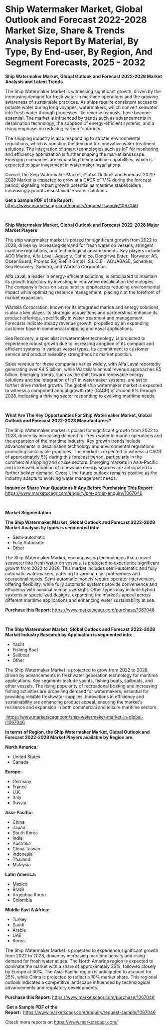<p><h1>Ship Watermaker Market, Global Outlook and Forecast 2022-2028 Market Size, Share & Trends Analysis Report By Material, By Type, By End-user, By Region, And Segment Forecasts, 2025 - 2032</h1></p><p><strong>Ship Watermaker Market, Global Outlook and Forecast 2022-2028 Market Analysis and Latest Trends</strong></p>
<p><p>The Ship Watermaker Market is witnessing significant growth, driven by the increasing demand for fresh water in maritime operations and the growing awareness of sustainable practices. As ships require consistent access to potable water during long voyages, watermakers, which convert seawater into fresh water through processes like reverse osmosis, have become essential. The market is influenced by trends such as advancements in desalination technology, the adoption of energy-efficient systems, and a rising emphasis on reducing carbon footprints.</p><p>The shipping industry is also responding to stricter environmental regulations, which is boosting the demand for innovative water treatment solutions. The integration of smart technologies such as IoT for monitoring and efficiency optimization is further shaping the market landscape. Emerging economies are expanding their maritime capabilities, which is expected to spur investment in watermaker installations. </p><p>Overall, the Ship Watermaker Market, Global Outlook and Forecast 2022-2028 Market is expected to grow at a CAGR of 7.1% during the forecast period, signaling robust growth potential as maritime stakeholders increasingly prioritize sustainable water solutions.</p></p>
<p><strong>Get a Sample PDF of the Report:&nbsp;</strong> <a href="https://www.marketscagr.com/enquiry/request-sample/1067046?utm_campaign=2337&utm_medium=2&utm_source=Github&utm_content=ia&utm_term=21032025&utm_id=ship-watermaker-market-global-outlook-and-forecast-2022-2028">https://www.marketscagr.com/enquiry/request-sample/1067046</a></p>
<p>&nbsp;</p>
<p><strong>Ship Watermaker Market, Global Outlook and Forecast 2022-2028 Major Market Players</strong></p>
<p><p>The ship watermaker market is poised for significant growth from 2022 to 2028, driven by increasing demand for fresh water on vessels, stringent maritime regulations, and technological advancements. Key players include ACO Marine, Alfa Laval, Aquagiv, Cathelco, DongHwa Entec, Norwater AS, OceanGuard, Promac BV, RieFilt GmbH, S.L.C.E - AQUABASE, Schenker, Sea Recovery, Spectra, and Wärtsilä Corporation.</p><p>Alfa Laval, a leader in energy-efficient solutions, is anticipated to maintain its growth trajectory by investing in innovative desalination technologies. The company's focus on sustainability emphasizes reducing environmental impact while optimizing resource management, placing it at the forefront of market expansion.</p><p>Wärtsilä Corporation, known for its integrated marine and energy solutions, is also a key player. Its strategic acquisitions and partnerships enhance its product offerings, specifically in water treatment and management. Forecasts indicate steady revenue growth, propelled by an expanding customer base in commercial shipping and naval applications.</p><p>Sea Recovery, a specialist in watermaker technology, is projected to experience robust growth due to increasing adoption of its compact and efficient systems in various vessel types. Its commitment to customer service and product reliability strengthens its market position.</p><p>Sales revenue for these companies varies widely, with Alfa Laval reportedly generating over €4.5 billion, while Wärtsilä's annual revenue approaches €5 billion. Emerging trends, such as the shift toward renewable energy solutions and the integration of IoT in watermaker systems, are set to further drive market growth. The global ship watermaker market is expected to witness a compound annual growth rate (CAGR) of around 8% through 2028, indicating a thriving sector responding to evolving maritime needs.</p></p>
<p>&nbsp;</p>
<p><strong>What Are The Key Opportunities For Ship Watermaker Market, Global Outlook and Forecast 2022-2028 Manufacturers?</strong></p>
<p><p>The Ship Watermaker market is poised for significant growth from 2022 to 2028, driven by increasing demand for fresh water in marine operations and the expansion of the maritime industry. Key growth trends include advancements in desalination technology and environmental regulations promoting sustainable practices. The market is expected to witness a CAGR of approximately 5% during this forecast period, particularly in the commercial shipping and cruise sectors. Emerging markets in Asia-Pacific and increased adoption of renewable energy sources are anticipated to further bolster demand. Overall, the future outlook remains positive as the industry adapts to evolving water management needs.</p></p>
<p><strong>Inquire or Share Your Questions If Any Before Purchasing This Report:</strong> <a href="https://www.marketscagr.com/enquiry/pre-order-enquiry/1067046?utm_campaign=2337&utm_medium=2&utm_source=Github&utm_content=ia&utm_term=21032025&utm_id=ship-watermaker-market-global-outlook-and-forecast-2022-2028">https://www.marketscagr.com/enquiry/pre-order-enquiry/1067046</a></p>
<p>&nbsp;</p>
<p><strong>Market Segmentation</strong></p>
<p><strong>The Ship Watermaker Market, Global Outlook and Forecast 2022-2028 Market Analysis by types is segmented into:</strong></p>
<p><ul><li>Semi-automatic</li><li>Fully Automatic</li><li>Other</li></ul></p>
<p><p>The Ship Watermaker Market, encompassing technologies that convert seawater into fresh water on vessels, is projected to experience significant growth from 2022 to 2028. This market includes semi-automatic and fully automatic watermakers, catering to varying user preferences and operational needs. Semi-automatic models require operator intervention, offering flexibility, while fully automatic systems provide convenience and efficiency with minimal human oversight. Other types may include hybrid systems or specialized designs, expanding the market's appeal across different maritime applications and enhancing water sustainability at sea.</p></p>
<p><strong>Purchase this Report:&nbsp;</strong><a href="https://www.marketscagr.com/purchase/1067046?utm_campaign=2337&utm_medium=2&utm_source=Github&utm_content=ia&utm_term=21032025&utm_id=ship-watermaker-market-global-outlook-and-forecast-2022-2028">https://www.marketscagr.com/purchase/1067046</a></p>
<p>&nbsp;</p>
<p><strong>The Ship Watermaker Market, Global Outlook and Forecast 2022-2028 Market Industry Research by Application is segmented into:</strong></p>
<p><ul><li>Yacht</li><li>Fishing Boat</li><li>Sailboat</li><li>Other</li></ul></p>
<p><p>The Ship Watermaker Market is projected to grow from 2022 to 2028, driven by advancements in freshwater generation technology for maritime applications. Key segments include yachts, fishing boats, sailboats, and other vessels. The rising popularity of recreational boating and increasing fishing activities are propelling demand for watermakers, essential for providing reliable freshwater supplies. Innovations in efficiency and sustainability are enhancing product appeal, ensuring the market's resilience and expansion in both commercial and leisure maritime sectors.</p></p>
<p><a href="https://www.marketscagr.com/ship-watermaker-market-in-global-r1067046?utm_campaign=2337&utm_medium=2&utm_source=Github&utm_content=ia&utm_term=21032025&utm_id=ship-watermaker-market-global-outlook-and-forecast-2022-2028">&nbsp;https://www.marketscagr.com/ship-watermaker-market-in-global-r1067046</a></p>
<p><strong>In terms of Region, the Ship Watermaker Market, Global Outlook and Forecast 2022-2028 Market Players available by Region are:</strong></p>
<p>
    <p> <strong> North America: </strong>
        <ul>
            <li>United States</li>
            <li>Canada</li>
        </ul>
        </p> 
    <p> <strong> Europe: </strong>
        <ul>
            <li>Germany</li>
            <li>France</li>
            <li>U.K.</li>
            <li>Italy</li>
            <li>Russia</li>
        </ul>
        </p> 
    <p> <strong> Asia-Pacific: </strong>
        <ul>
            <li>China</li>
            <li>Japan</li>
            <li>South Korea</li>
            <li>India</li>
            <li>Australia</li>
            <li>China Taiwan</li>
            <li>Indonesia</li>
            <li>Thailand</li>
            <li>Malaysia</li>
        </ul>
        </p> 
    <p> <strong> Latin America: </strong>
        <ul>
            <li>Mexico</li>
            <li>Brazil</li>
            <li>Argentina Korea</li>
            <li>Colombia</li>
        </ul>
        </p> 
    <p> <strong> Middle East & Africa: </strong>
        <ul>
            <li>Turkey</li>
            <li>Saudi</li>
            <li>Arabia</li>
            <li>UAE</li>
            <li>Korea</li>
        </ul>
    </p>
    </p>
<p><p>The Ship Watermaker Market is projected to experience significant growth from 2022 to 2028, driven by increasing maritime activity and rising demand for fresh water at sea. The North America region is expected to dominate the market with a share of approximately 35%, followed closely by Europe at 30%. The Asia-Pacific region is anticipated to account for 25%, while China is projected to reflect a 10% market share. This regional outlook indicates a competitive landscape influenced by technological advancements and regulatory developments.</p></p>
<p><strong>Purchase this Report: </strong><a href="https://www.marketscagr.com/purchase/1067046?utm_campaign=2337&utm_medium=2&utm_source=Github&utm_content=ia&utm_term=21032025&utm_id=ship-watermaker-market-global-outlook-and-forecast-2022-2028">https://www.marketscagr.com/purchase/1067046</a></p>
<p>&nbsp;<strong>Get a Sample PDF of the Report:&nbsp;&nbsp;</strong><a href="https://www.marketscagr.com/enquiry/request-sample/1067046?utm_campaign=2337&utm_medium=2&utm_source=Github&utm_content=ia&utm_term=21032025&utm_id=ship-watermaker-market-global-outlook-and-forecast-2022-2028">https://www.marketscagr.com/enquiry/request-sample/1067046</a></p>
<p><strong></strong></p>
<p>Check more reports on <a href="https://www.marketscagr.com/?utm_campaign=2337&utm_medium=2&utm_source=Github&utm_content=ia&utm_term=21032025&utm_id=ship-watermaker-market-global-outlook-and-forecast-2022-2028">https://www.marketscagr.com/</a></p>